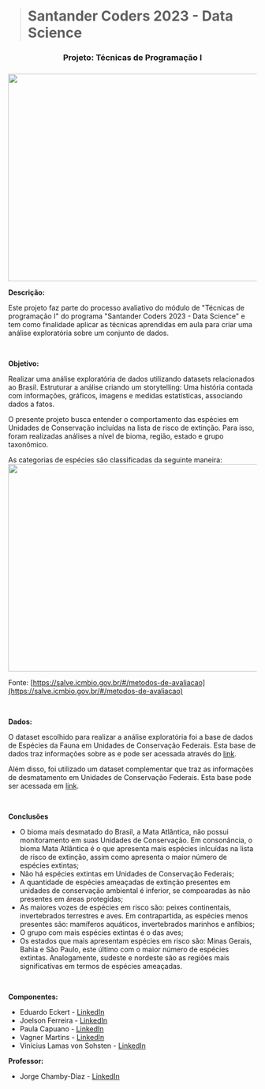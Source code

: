 >  # Santander Coders 2023 - Data Science

 

<center><h3>Projeto: Técnicas de Programação I<h3></center>



<p align="center">
  <img width="720" height="420" src="https://i0.wp.com/jornal.usp.br/wp-content/uploads/2019/09/20190920_00_biodiversidade3.jpg?fit=800%2C420&ssl=1">
</p>

**Descrição:**<br>

Este projeto faz parte do processo avaliativo do módulo de "Técnicas de programação I" do programa "Santander Coders 2023 - Data Science" e tem como finalidade aplicar as técnicas aprendidas em aula para criar uma análise exploratória sobre um conjunto de dados.

<br>  

**Objetivo:**<br>

Realizar uma análise exploratória de dados utilizando datasets relacionados ao Brasil. Estruturar a análise criando um storytelling: Uma história contada com informações, gráficos, imagens e medidas estatísticas, associando dados a fatos.

O presente projeto busca entender o comportamento das espécies em Unidades de Conservação incluídas na lista de risco de extinção. Para isso, foram realizadas análises a nível de bioma, região, estado e grupo taxonômico.

As categorias de espécies são classificadas da seguinte maneira:
  <img width="720" height="420" src="https://salve.icmbio.gov.br/img/metodos-de-avaliacao.svg">

Fonte: [https://salve.icmbio.gov.br/#/metodos-de-avaliacao](https://salve.icmbio.gov.br/#/metodos-de-avaliacao)

<br>

**Dados:**<br>

O dataset escolhido para realizar a análise exploratória foi a base de dados de Espécies da Fauna em Unidades de Conservação Federais. Esta base de dados traz informações sobre as e pode ser acessada através do [link](https://dados.gov.br/dados/conjuntos-dados/monitoramento-da-biodiversidade-em-unidades-de-conservacao-federais).

Além disso, foi utilizado um dataset complementar que traz as informações de desmatamento em Unidades de Conservação Federais. Esta base pode ser acessada em [link](https://dados.gov.br/dados/conjuntos-dados/incendios-em-unidades-de-conservacao-federais).

<br>

**Conclusões**<br>

- O bioma mais desmatado do Brasil, a Mata Atlântica, não possui monitoramento em suas Unidades de Conservação. Em consonância, o bioma Mata Atlântica é o que apresenta mais espécies inlcuídas na lista de risco de extinção, assim como apresenta o maior número de espécies extintas;
- Não há espécies extintas em Unidades de Conservação Federais;
- A quantidade de espécies ameaçadas de extinção presentes em unidades de conservação ambiental é inferior, se compoaradas às não presentes em áreas protegidas;
- As maiores vozes de espécies em risco são: peixes continentais, invertebrados terrestres e aves. Em contrapartida, as espécies menos presentes são: mamíferos aquáticos, invertebrados marinhos e anfíbios;
- O grupo com mais espécies extintas é o das aves;
- Os estados que mais apresentam espécies em risco são: Minas Gerais, Bahia e São Paulo, este último com o maior número de espécies extintas. Analogamente, sudeste e nordeste são as regiões mais significativas em termos de espécies ameaçadas.

<br>

**Componentes:**<br>

- Eduardo Eckert - <a href="https://www.linkedin.com/in/eduardo-eckert/" target="_blank">LinkedIn</a>
- Joelson Ferreira - <a href="https://www.linkedin.com/in/joelsons/" target="_blank">LinkedIn</a>
- Paula Capuano - <a href="https://www.linkedin.com/in/paulacapuano/" target="_blank">LinkedIn</a>
- Vagner Martins - <a href="https://www.linkedin.com/in/vagner-martins/" target="_blank">LinkedIn</a>
- Vinícius Lamas von Sohsten - <a href="https://www.linkedin.com/in/vinicius-sohsten/" target="_blank">LinkedIn</a>
  
**Professor:**<br>

- Jorge Chamby-Diaz - [LinkedIn](https://www.linkedin.com/in/jchambyd/)


